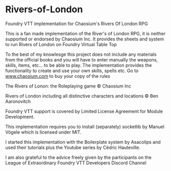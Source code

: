 # Rivers-of-London
Foundry VTT implementation for Chaosium's Rivers Of London RPG

This is a fan made implementation of the River's of London RPG, it is neither supported or endorsed by Chaosium Inc.  It provides the sheets and system to run Rivers of London on Foundry Virtual Table Top

To the best of my knowlesge this project does not include any materials from the official books and you will have to enter manually the weapons, skills, items, etc… to be able to play. The implementation provides the functionality to create and use your own skills, spells etc.  Go to www.chaosium.com to buy your copy of the rules

The Rivers of Lonon: the Roleplaying game © Chaosium Inc     

Rivers of London including all distinctive characters and locations © Ben Aaronovitch

Foundry VTT support is covered by Limited License Agreement for Module Development.

This implementation requires you to install (separately) socketlib by Manuel Vögele which is licensed under MIT.

I started this implementation with the Boilerplate system by Asacolips and used their tutorials plus the Youtube series by Cédric Hauteville.

I am also grateful to the advice freely given by the participants on the League of Extraordinary Foundry VTT Developers Discord Channel

